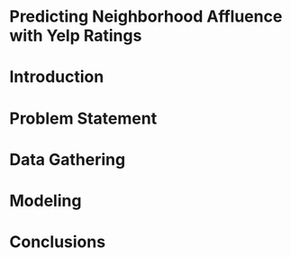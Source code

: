# Predicting Neighborhood Affluence with Yelp Ratings

# Introduction

# Problem Statement

# Data Gathering

# Modeling

# Conclusions
